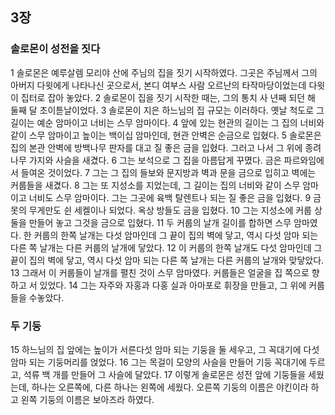## 3장
### 솔로몬이 성전을 짓다
1 솔로몬은 예루살렘 모리야 산에 주님의 집을 짓기 시작하였다. 그곳은 주님께서 그의 아버지 다윗에게 나타나신 곳으로서, 본디 여부스 사람 오르난의 타작마당이었는데 다윗이 집터로 잡아 놓았다.
2 솔로몬이 집을 짓기 시작한 때는, 그의 통치 사 년째 되던 해 둘째 달 초이튿날이었다.
3 솔로몬이 지은 하느님의 집 규모는 이러하다. 옛날 척도로 그 길이는 예순 암마이고 너비는 스무 암마이다.
4 앞에 있는 현관의 길이는 그 집의 너비와 같이 스무 암마이고 높이는 백이십 암마인데, 현관 안벽은 순금으로 입혔다.
5 솔로몬은 집의 본관 안벽에 방백나무 판자를 대고 질 좋은 금을 입혔다. 그러고 나서 그 위에 종려나무 가지와 사슬을 새겼다.
6 그는 보석으로 그 집을 아름답게 꾸몄다. 금은 파르와임에서 들여온 것이었다.
7 그는 그 집의 들보와 문지방과 벽과 문을 금으로 입히고 벽에는 커룹들을 새겼다.
8 그는 또 지성소를 지었는데, 그 길이는 집의 너비와 같이 스무 암마이고 너비도 스무 암마이다. 그는 그곳에 육백 탈렌트나 되는 질 좋은 금을 입혔다.
9 금 못의 무게만도 쉰 세켈이나 되었다. 옥상 방들도 금을 입혔다.
10 그는 지성소에 커룹 상 둘을 만들어 놓고 그것을 금으로 입혔다.
11 두 커룹의 날개 길이를 합하면 스무 암마였다. 한 커룹의 한쪽 날개는 다섯 암마인데 그 끝이 집의 벽에 닿고, 역시 다섯 암마 되는 다른 쪽 날개는 다른 커룹의 날개에 닿았다.
12 이 커룹의 한쪽 날개도 다섯 암마인데 그 끝이 집의 벽에 닿고, 역시 다섯 암마 되는 다른 쪽 날개는 다른 커룹의 날개와 맞닿았다.
13 그래서 이 커룹들이 날개를 펼친 것이 스무 암마였다. 커룹들은 얼굴을 집 쪽으로 향하고 서 있었다.
14 그는 자주와 자홍과 다홍 실과 아마포로 휘장을 만들고, 그 위에 커룹들을 수놓았다.
### 두 기둥
15 하느님의 집 앞에는 높이가 서른다섯 암마 되는 기둥을 둘 세우고, 그 꼭대기에 다섯 암마 되는 기둥머리를 얹었다.
16 그는 목걸이 모양의 사슬을 만들어 기둥 꼭대기에 두르고, 석류 백 개를 만들어 그 사슬에 달았다.
17 이렇게 솔로몬은 성전 앞에 기둥들을 세웠는데, 하나는 오른쪽에, 다른 하나는 왼쪽에 세웠다. 오른쪽 기둥의 이름은 야킨이라 하고 왼쪽 기둥의 이름은 보아즈라 하였다.
